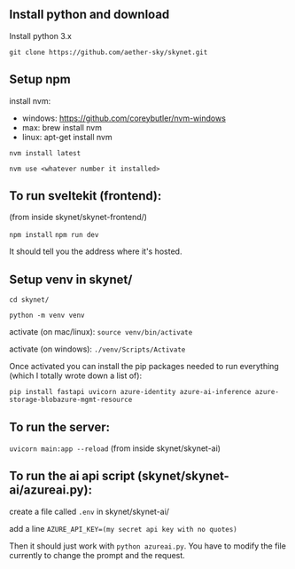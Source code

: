 ## Install python and download

Install python 3.x

`git clone https://github.com/aether-sky/skynet.git`

## Setup npm

install nvm:

- windows: https://github.com/coreybutler/nvm-windows
- max: brew install nvm
- linux: apt-get install nvm

`nvm install latest`

`nvm use <whatever number it installed>`

## To run sveltekit (frontend):

(from inside skynet/skynet-frontend/)

`npm install`
`npm run dev`

It should tell you the address where it's hosted.

## Setup venv in skynet/

`cd skynet/`

`python -m venv venv`

activate (on mac/linux): `source venv/bin/activate`

activate (on windows): `./venv/Scripts/Activate`

Once activated you can install the pip packages needed to run everything (which I totally wrote down a list of):

`pip install fastapi uvicorn azure-identity azure-ai-inference azure-storage-blobazure-mgmt-resource`

## To run the server:

`uvicorn main:app --reload` (from inside skynet/skynet-ai)

## To run the ai api script (skynet/skynet-ai/azureai.py):

create a file called `.env` in skynet/skynet-ai/

add a line `AZURE_API_KEY=(my secret api key with no quotes)`

Then it should just work with `python azureai.py`. You have to modify the file currently to change the prompt and the request.

